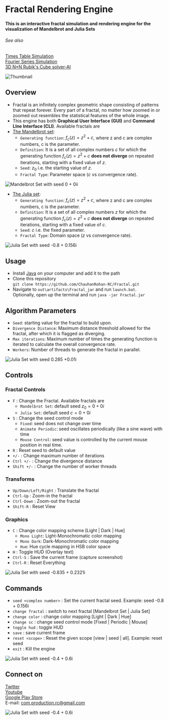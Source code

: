 # Fractal Rendering Engine

#### This is an interactive fractal simulation and rendering engine for the visualization of Mandelbrot and Julia Sets

[//]: # (#### [View Demo on YouTube]&#40;https://youtu.be/P6uKmlRDGvo&#41;)

###### See also
[Times Table Simulation](https://github.com/ChauhanRohan-RC/Times-Table)  
[Fourier Series Simulation](https://github.com/ChauhanRohan-RC/Fourier-Series)  
[3D N*N Rubik's Cube solver-AI](https://github.com/ChauhanRohan-RC/Cube.git)

![Thumbnail](gallery/thumb.png)

## Overview
* Fractal is an infinitely complex geometric shape consisting of patterns that repeat forever. Every part of a fractal, no matter how zoomed in or zoomed out resembles the statistical features of the whole image.
* This engine has both **Graphical User Interface (GUI)** and **Command LIne Interface (CLI)**. Available fractals are
* [The Mandelbrot set](https://en.wikipedia.org/wiki/Mandelbrot_set): 
  * `Generating function`: $f_c(z) = z^2 + c$, where z and c are complex numbers, c is the parameter.
  * `Definition`: It is a set of all complex numbers $c$ for which the generating function $f_c(z) = z^2 + c$ **does not diverge** on repeated iterations, starting with a fixed value of $z$.
  * `Seed`: $z_0$ i.e. the starting value of $z$.
  * `Fractal Type`: Parameter space ($c$ vs convergence rate).

![Mandelbrot Set with seed 0 + 0ii](gallery/mandelbrot_set_with_hud_mono_dark_seed_0.000000+0.000000i.png)

* [The Julia set](https://en.wikipedia.org/wiki/Julia_set):
  * `Generating function`: $f_c(z) = z^2 + c$, where z and c are complex numbers, c is the parameter.
  * `Definition`: It is a set of all complex numbers $z$ for which the generating function $f_c(z) = z^2 + c$ **does not diverge** on repeated iterations, starting with a fixed value of $c$.
  * `Seed`: $c$ i.e. the fixed parameter.
  * `Fractal Type`: Domain space ($z$ vs convergence rate).

![Julia Set with seed -0.8 + 0.156i](gallery/julia_set_hue_cycle_seed_-0.800000+0.156000i.png)

## Usage
* Install [Java](https://www.oracle.com/in/java/technologies/downloads/) on your computer and add it to the path
* Clone this repository  
  `git clone https://github.com/ChauhanRohan-RC/Fractal.git`
* Navigate to `out\artifacts\Fractal_jar` and run `launch.bat`.  
  Optionally, open up the terminal and run `java -jar Fractal.jar`

## Algorithm Parameters
* `Seed`: starting value for the fractal to build upon.
* `Divergence Distance`: Maximum distance threshold allowed for the fractal, after which it is flagged as diverging.
* `Max iterations`: Maximum number of times the generating function is iterated to calculate the overall convergence rate.
* `Workers`: Number of threads to generate the fractal in parallel.

![Julia Set with seed 0.285 +0.01i](gallery/julia_set_with_hud_mono_light_seed_0.285000+0.010000i.png)

## Controls
### Fractal Controls
* `F` : Change the Fractal. Available fractals are
  * `Mandelbrot Set`: default seed $z_0 = 0 + 0i$ 
  * `Julia Set`: default seed $c = 0 + 0i$
* `S` : Change the seed control mode
  * `Fixed`: seed does not change over time
  * `Animate Periodic`: seed oscillates periodically (like a sine wave) with time
  * `Mouse Control`: seed value is controlled by the current mouse position in real time.
* `R` : Reset seed to default value
* `+/-` : Change maximum number of iterations
* `Ctrl +/-` : Change the divergence distance
* `Shift +/-` : Change the number of worker threads

### Transforms
* `Up/Down/Left/Right` : Translate the fractal
* `Ctrl-Up` : Zoom-in the fractal
* `Ctrl-Down` : Zoom-out the fractal
* `Shift-R` : Reset View

### Graphics
* `C` : Change color mapping scheme [Light | Dark | Hue]
  * `Mono Light`: Light-Monochromatic color mapping
  * `Mono Dark`: Dark-Monochromatic color mapping
  * `Hue`: Hue cycle mapping in HSB color space
* `H` : Toggle HUD (Overlay text)
* `Ctrl-S` : Save the current frame (capture screenshot)
* `Ctrl-R` : Reset Everything

![Julia Set with seed -0.835 + 0.2321i](gallery/julia_set_mono_dark_seed_-0.835000-0.232100i.png)

## Commands
* `seed <complex number>` : Set the current fractal seed. Example: seed -0.8 + 0.156i
* `change fractal` : switch to next fractal [Mandelbrot Set | Julia Set]
* `change color` : change color mapping [Light | Dark | Hue]
* `change sc` : change seed control mode [Fixed | Periodic | Mouse]
* `toggle hud` : toggle HUD
* `save` : save current frame
* `reset <scope>` : Reset the given scope [view | seed | all]. Example: reset seed
* `exit` : Kill the engine

![Julia Set with seed -0.4 + 0.6i](gallery/julia_set_hue_cycle_seed_-0.400000+0.600000i.png)

## Connect on
[Twitter](https://twitter.com/0rc_studio)  
[Youtube](https://www.youtube.com/channel/UCmyvutGWtyBRva_jrZfyORA)  
[Google Play Store](https://play.google.com/store/apps/dev?id=7315303590538030232)  
E-mail: com.production.rc@gmail.com

![Julia Set with seed -0.4 + 0.6i](gallery/julia_set_mono_light_seed_-0.701760-0.384200i.png)
